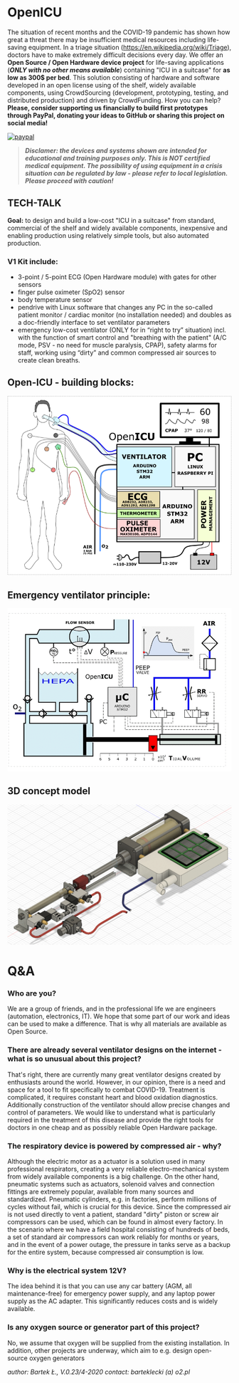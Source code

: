 
# Open**ICU**

The situation of recent months and the COVID-19 pandemic has shown how great a threat there may be insufficient medical resources including life-saving equipment. In a triage situation (https://en.wikipedia.org/wiki/Triage), doctors have to make extremely difficult decisions every day. We offer an **Open Source / Open Hardware device project** for life-saving applications (**_ONLY with no other means available_**) containing "ICU in a suitcase" for **as low as 300$ per bed**. This solution consisting of hardware and software developed in an open license using of the shelf, widely available components, using CrowdSourcing (development, prototyping, testing, and distributed production) and driven by CrowdFunding. How you can help? 
**Please, consider supporting us financially to build first prototypes through PayPal, donating your ideas to GitHub or sharing this project on social media!**

[![paypal](https://www.paypalobjects.com/en_US/i/btn/btn_donateCC_LG.gif)](https://www.paypal.com/cgi-bin/webscr?cmd=_donations&business=barteklecki%40o2.pl&item_name=support+OpenICU+project&currency_code=EUR&source=url)

> _**Disclamer: the devices and systems shown are intended for educational and training purposes only. This is NOT certified medical equipment. The possibility of using equipment in a crisis situation can be regulated by law - please refer to local legislation. Please proceed with caution!**_

## TECH-TALK

**Goal:** to design and build a low-cost "ICU in a suitcase" from standard, commercial of the shelf and widely available components, inexpensive and enabling production using relatively simple tools, but also automated production. 

### V1 Kit include:
- 3-point / 5-point ECG (Open Hardware module) with gates for other sensors
- finger pulse oximeter (SpO2) sensor
- body temperature sensor 
- pendrive with Linux software that changes any PC in the so-called patient monitor / cardiac monitor (no installation needed) and doubles as a doc-friendly interface to set ventilator parameters
- emergency low-cost ventilator (ONLY for in “right to try” situation) incl. with the function of smart control and "breathing with the patient" (A/C mode, PSV - no need for muscle paralysis, CPAP), safety alarms for staff, working using “dirty” and common compressed air sources to create clean breaths. 

## Open-ICU - building blocks:
![Alt text](https://github.com/barteklecki/OpenICU/blob/master/OpenICU_blok_design.png?raw=true)

## Emergency ventilator principle:
![Alt text](https://github.com/barteklecki/OpenICU/blob/master/Ventillo_mechanics_gif.gif?raw=true)

## 3D concept model 
![Alt text](https://github.com/barteklecki/OpenICU/blob/master/Ventillo_3d_model_gif.gif?raw=true)


# Q&A

### Who are you?
We are a group of friends, and in the professional life we are engineers (automation, electronics, IT). We hope that some part of our work and ideas can be used to make a difference. That is why all materials are available as Open Source.

### There are already several ventilator designs on the internet - what is so unusual about this project?
That's right, there are currently many great ventilator designs created by enthusiasts around the world. However, in our opinion, there is a need and space for a tool to fit specifically to combat COVID-19. Treatment is complicated, it requires constant heart and blood oxidation diagnostics. Additionally construction of the ventilator should allow precise changes and control of parameters. We would like to understand what is particularly required in the treatment of this disease and provide the right tools for doctors in one cheap and as possibly reliable Open Hardware package.

### The respiratory device is powered by compressed air - why?
Although the electric motor as a actuator is a solution used in many professional respirators, creating a very reliable electro-mechanical system from widely available components is a big challenge. On the other hand, pneumatic systems such as actuators, solenoid valves and connection fittings are extremely popular, available from many sources and standardized. Pneumatic cylinders, e.g. in factories, perform millions of cycles without fail, which is crucial for this device. Since the compressed air is not used directly to vent a patient, standard "dirty" piston or screw air compressors can be used, which can be found in almost every factory. In the scenario where we have a field hospital consisting of hundreds of beds, a set of standard air compressors can work reliably for months or years, and in the event of a power outage, the pressure in tanks serve as a backup for the entire system, because compressed air consumption is low.

### Why is the electrical system 12V?
The idea behind it is that you can use any car battery (AGM, all maintenance-free) for emergency power supply, and any laptop power supply as the AC adapter. This significantly reduces costs and is widely available.

### Is any oxygen source or generator part of this project?
No, we assume that oxygen will be supplied from the existing installation. In addition, other projects are underway, which aim to e.g. design open-source oxygen generators

_author: Bartek Ł., V.0.23/4-2020
contact: barteklecki (a) o2.pl_
